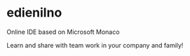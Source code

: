 # edienilno
Online IDE based on Microsoft Monaco

Learn and share with team work in your company and family!